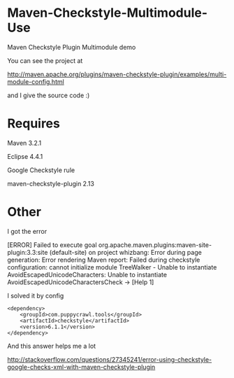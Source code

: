 Maven-Checkstyle-Multimodule-Use
================================

Maven Checkstyle Plugin Multimodule demo

You can see the project at

http://maven.apache.org/plugins/maven-checkstyle-plugin/examples/multi-module-config.html

and I give the source code :)

Requires 
===

Maven 3.2.1

Eclipse 4.4.1

Google Checkstyle rule

maven-checkstyle-plugin 2.13

Other
===

I got the error

[ERROR] Failed to execute goal org.apache.maven.plugins:maven-site-plugin:3.3:site (default-site) on project whizbang: Error during page generation: Error rendering Maven report: Failed during checkstyle configuration: cannot initialize module TreeWalker - Unable to instantiate AvoidEscapedUnicodeCharacters: Unable to instantiate AvoidEscapedUnicodeCharactersCheck -> [Help 1]

I solved it by config 

```
<dependency>
    <groupId>com.puppycrawl.tools</groupId>
    <artifactId>checkstyle</artifactId>
    <version>6.1.1</version>
</dependency>
```

And this answer helps me a lot

http://stackoverflow.com/questions/27345241/error-using-checkstyle-google-checks-xml-with-maven-checkstyle-plugin

